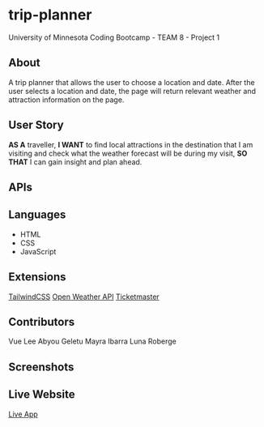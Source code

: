 # trip-planner

University of Minnesota Coding Bootcamp - TEAM 8 - Project 1

## About

A trip planner that allows the user to choose a location and date. After the
user selects a location and date, the page will return relevant weather and
attraction information on the page.

## User Story

**AS A** traveller, **I WANT** to find local attractions in the destination that I am visiting and check what the weather forecast will be during my visit, **SO THAT** I can gain insight and plan ahead.

## APIs

## Languages

- HTML
- CSS
- JavaScript

## Extensions

[TailwindCSS](https://tailwindcss.com/)
[Open Weather API](https://openweathermap.org/api/one-call-api)
[Ticketmaster](https://developer.ticketmaster.com/products-and-docs/apis/getting-started/)

## Contributors

 Vue Lee
 Abyou Geletu
 Mayra Ibarra
 Luna Roberge

## Screenshots

## Live Website

[Live App]()





